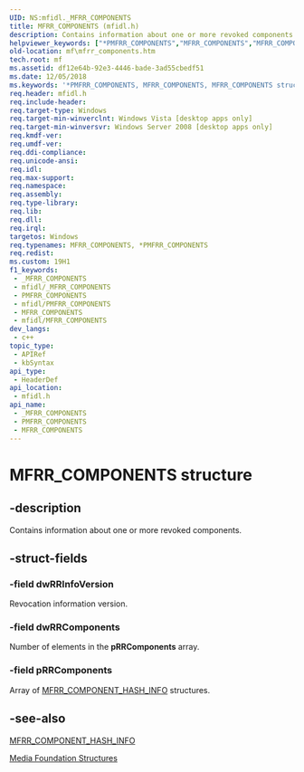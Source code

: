 ```yaml
---
UID: NS:mfidl._MFRR_COMPONENTS
title: MFRR_COMPONENTS (mfidl.h)
description: Contains information about one or more revoked components.
helpviewer_keywords: ["*PMFRR_COMPONENTS","MFRR_COMPONENTS","MFRR_COMPONENTS structure [Media Foundation]","PMFRR_COMPONENTS","PMFRR_COMPONENTS structure pointer [Media Foundation]","df12e64b-92e3-4446-bade-3ad55cbedf51","mf.mfrr_components","mfidl/MFRR_COMPONENTS","mfidl/PMFRR_COMPONENTS"]
old-location: mf\mfrr_components.htm
tech.root: mf
ms.assetid: df12e64b-92e3-4446-bade-3ad55cbedf51
ms.date: 12/05/2018
ms.keywords: '*PMFRR_COMPONENTS, MFRR_COMPONENTS, MFRR_COMPONENTS structure [Media Foundation], PMFRR_COMPONENTS, PMFRR_COMPONENTS structure pointer [Media Foundation], df12e64b-92e3-4446-bade-3ad55cbedf51, mf.mfrr_components, mfidl/MFRR_COMPONENTS, mfidl/PMFRR_COMPONENTS'
req.header: mfidl.h
req.include-header: 
req.target-type: Windows
req.target-min-winverclnt: Windows Vista [desktop apps only]
req.target-min-winversvr: Windows Server 2008 [desktop apps only]
req.kmdf-ver: 
req.umdf-ver: 
req.ddi-compliance: 
req.unicode-ansi: 
req.idl: 
req.max-support: 
req.namespace: 
req.assembly: 
req.type-library: 
req.lib: 
req.dll: 
req.irql: 
targetos: Windows
req.typenames: MFRR_COMPONENTS, *PMFRR_COMPONENTS
req.redist: 
ms.custom: 19H1
f1_keywords:
 - _MFRR_COMPONENTS
 - mfidl/_MFRR_COMPONENTS
 - PMFRR_COMPONENTS
 - mfidl/PMFRR_COMPONENTS
 - MFRR_COMPONENTS
 - mfidl/MFRR_COMPONENTS
dev_langs:
 - c++
topic_type:
 - APIRef
 - kbSyntax
api_type:
 - HeaderDef
api_location:
 - mfidl.h
api_name:
 - _MFRR_COMPONENTS
 - PMFRR_COMPONENTS
 - MFRR_COMPONENTS
---
```


# MFRR_COMPONENTS structure


## -description

Contains information about one or more revoked components.

## -struct-fields

### -field dwRRInfoVersion

Revocation information version.

### -field dwRRComponents

Number of elements in the <b>pRRComponents</b> array.

### -field pRRComponents

Array of <a href="/windows/desktop/api/mfidl/ns-mfidl-mfrr_component_hash_info">MFRR_COMPONENT_HASH_INFO</a> structures.

## -see-also

<a href="/windows/desktop/api/mfidl/ns-mfidl-mfrr_component_hash_info">MFRR_COMPONENT_HASH_INFO</a>



<a href="/windows/desktop/medfound/media-foundation-structures">Media Foundation Structures</a>

